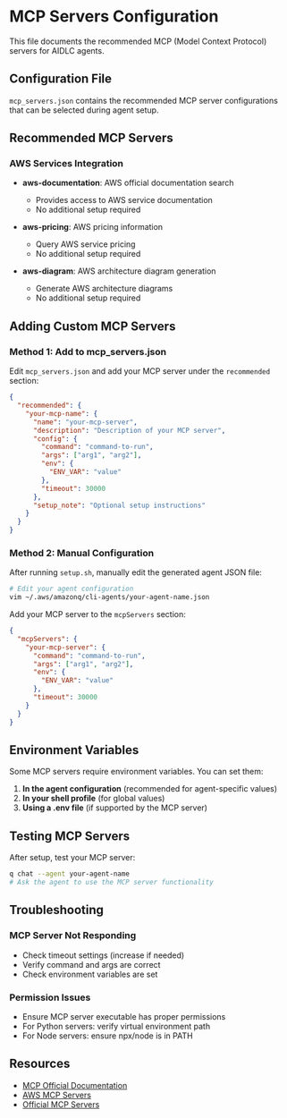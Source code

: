 # MCP Servers Configuration

This file documents the recommended MCP (Model Context Protocol) servers for AIDLC agents.

## Configuration File

`mcp_servers.json` contains the recommended MCP server configurations that can be selected during agent setup.

## Recommended MCP Servers

### AWS Services Integration

- **aws-documentation**: AWS official documentation search
  - Provides access to AWS service documentation
  - No additional setup required

- **aws-pricing**: AWS pricing information
  - Query AWS service pricing
  - No additional setup required

- **aws-diagram**: AWS architecture diagram generation
  - Generate AWS architecture diagrams
  - No additional setup required


## Adding Custom MCP Servers

### Method 1: Add to mcp_servers.json

Edit `mcp_servers.json` and add your MCP server under the `recommended` section:

```json
{
  "recommended": {
    "your-mcp-name": {
      "name": "your-mcp-server",
      "description": "Description of your MCP server",
      "config": {
        "command": "command-to-run",
        "args": ["arg1", "arg2"],
        "env": {
          "ENV_VAR": "value"
        },
        "timeout": 30000
      },
      "setup_note": "Optional setup instructions"
    }
  }
}
```

### Method 2: Manual Configuration

After running `setup.sh`, manually edit the generated agent JSON file:

```bash
# Edit your agent configuration
vim ~/.aws/amazonq/cli-agents/your-agent-name.json
```

Add your MCP server to the `mcpServers` section:

```json
{
  "mcpServers": {
    "your-mcp-server": {
      "command": "command-to-run",
      "args": ["arg1", "arg2"],
      "env": {
        "ENV_VAR": "value"
      },
      "timeout": 30000
    }
  }
}
```

## Environment Variables

Some MCP servers require environment variables. You can set them:

1. **In the agent configuration** (recommended for agent-specific values)
2. **In your shell profile** (for global values)
3. **Using a .env file** (if supported by the MCP server)

## Testing MCP Servers

After setup, test your MCP server:

```bash
q chat --agent your-agent-name
# Ask the agent to use the MCP server functionality
```

## Troubleshooting

### MCP Server Not Responding

- Check timeout settings (increase if needed)
- Verify command and args are correct
- Check environment variables are set

### Permission Issues

- Ensure MCP server executable has proper permissions
- For Python servers: verify virtual environment path
- For Node servers: ensure npx/node is in PATH

## Resources

- [MCP Official Documentation](https://modelcontextprotocol.io/)
- [AWS MCP Servers](https://github.com/awslabs/mcp-servers)
- [Official MCP Servers](https://github.com/modelcontextprotocol/servers)
